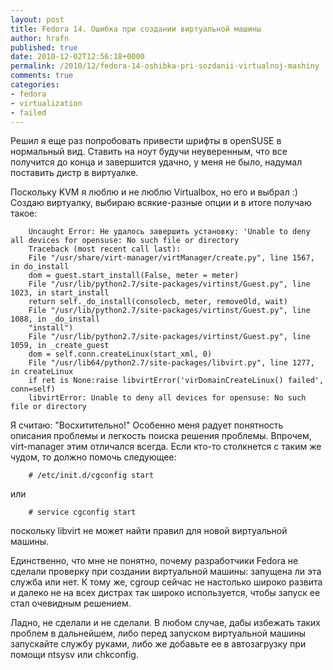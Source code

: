```yaml
---
layout: post
title: Fedora 14. Ошибка при создании виртуальной машины
author: hrafn
published: true
date: 2010-12-02T12:56:18+0000
permalink: /2010/12/fedora-14-oshibka-pri-sozdanii-virtualnoj-mashiny
comments: true
categories:
- fedora
- virtualization
- failed
---
```


Решил я еще раз попробовать привести шрифты в openSUSE в нормальный вид.
Ставить на ноут будучи неуверенным, что все получится до конца и завершится
удачно, у меня не было, надумал поставить дистр в виртуалке.

<!--more-->

Поскольку KVM я
люблю и не люблю Virtualbox, но его и выбрал :) Создаю виртуалку, выбираю
всякие-разные опции и в итоге получаю такое:

		Uncaught Error: Не удалось завершить установку: 'Unable to deny all devices for opensuse: No such file or directory
		Traceback (most recent call last):
		File "/usr/share/virt-manager/virtManager/create.py", line 1567, in do_install
		dom = guest.start_install(False, meter = meter)
		File "/usr/lib/python2.7/site-packages/virtinst/Guest.py", line 1023, in start_install
		return self._do_install(consolecb, meter, removeOld, wait)
		File "/usr/lib/python2.7/site-packages/virtinst/Guest.py", line 1088, in _do_install
		"install")
		File "/usr/lib/python2.7/site-packages/virtinst/Guest.py", line 1059, in _create_guest
		dom = self.conn.createLinux(start_xml, 0)
		File "/usr/lib64/python2.7/site-packages/libvirt.py", line 1277, in createLinux
		if ret is None:raise libvirtError('virDomainCreateLinux() failed', conn=self)
		libvirtError: Unable to deny all devices for opensuse: No such file or directory

Я считаю: "Восхитительно!" Особенно меня радует понятность описания проблемы и
легкость поиска решения проблемы. Впрочем, virt-manager этим отличался всегда.
Если кто-то столкнется с таким же чудом, то должно помочь следующее:

		# /etc/init.d/cgconfig start

или

		# service cgconfig start

поскольку libvirt не может найти правил для новой виртуальной машины.

Единственно, что мне не понятно, почему разработчики Fedora не сделали
проверку при создании виртуальной машины: запущена ли эта служба или нет. К
тому же, cgroup сейчас не настолько широко развита и далеко не на всех дистрах
так широко используется, чтобы запуск ее стал очевидным решением.

Ладно, не сделали и не сделали. В любом случае, дабы избежать таких проблем в
дальнейшем, либо перед запуском виртуальной машины запускайте службу руками,
либо же добавьте ее в автозагрузку при помощи ntsysv или chkconfig.

